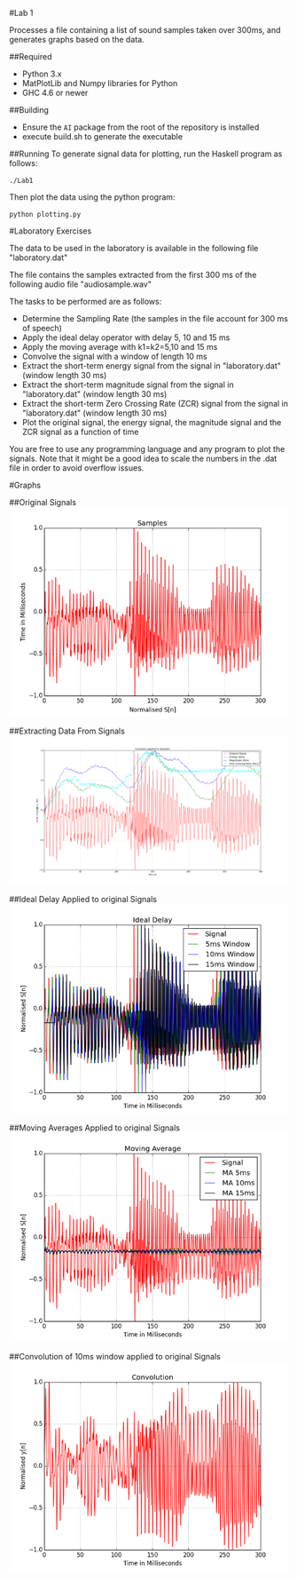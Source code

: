 #Lab 1

Processes a file containing a list of sound samples taken over
300ms, and generates graphs based on the data.

##Required
- Python 3.x
- MatPlotLib and Numpy libraries for Python
- GHC 4.6 or newer

##Building
- Ensure the `AI` package from the root of the repository is installed
- execute build.sh to generate the executable

##Running
To generate signal data for plotting, run the Haskell
program as follows:

```
./Lab1
```

Then plot the data using the python program:

```
python plotting.py
``` 
#Laboratory Exercises

The data to be used in the laboratory is available in the following file "laboratory.dat"

The file contains the samples extracted from the first 300 ms of the following audio file "audiosample.wav"

The tasks to be performed are as follows:
- Determine the Sampling Rate (the samples in the file account for 300 ms of speech)
- Apply the ideal delay operator with delay 5, 10 and 15 ms
- Apply the moving average with k1=k2=5,10 and 15 ms
- Convolve the signal with a window of length 10 ms
- Extract the short-term energy signal from the signal in "laboratory.dat" (window length 30 ms)
- Extract the short-term magnitude signal from the signal in "laboratory.dat" (window length 30 ms)
- Extract the short-term Zero Crossing Rate (ZCR) signal from the signal in "laboratory.dat" (window length 30 ms)
- Plot the original signal, the energy signal, the magnitude signal and the ZCR signal as a function of time


You are free to use any programming language and any program to plot the signals.
Note that it might be a good idea to scale the numbers in the .dat file in order to avoid overflow issues.



#Graphs

##Original Signals
![signals](images/samples.png?raw=true)

##Extracting Data From Signals
![data](images/functions.png?raw=true)

##Ideal Delay Applied to original Signals
![idealDelay](images/idealDelay.png?raw=true)

##Moving Averages Applied to original Signals
![movingAverage](images/movingAverage.png?raw=true)

##Convolution of 10ms window applied to original Signals
![signals](images/convolution.png?raw=true)

